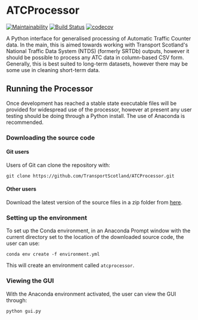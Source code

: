 # ATCProcessor
[![Maintainability](https://api.codeclimate.com/v1/badges/084540289a09096fbc62/maintainability)](https://codeclimate.com/github/TransportScotland/ATCProcessor/maintainability)
[![Build Status](https://travis-ci.org/TransportScotland/ATCProcessor.svg?branch=master)](https://travis-ci.org/TransportScotland/ATCProcessor)
[![codecov](https://codecov.io/gh/TransportScotland/ATCProcessor/branch/master/graph/badge.svg)](https://codecov.io/gh/TransportScotland/ATCProcessor)

A Python interface for generalised processing of Automatic Traffic Counter data. In the main, this is aimed towards working with Transport Scotland's National Traffic Data System (NTDS) (formerly SRTDb) outputs, however it should be possible to process any ATC data in column-based CSV form. Generally, this is best suited to long-term datasets, however there may be some use in cleaning short-term data.

## Running the Processor
Once development has reached a stable state executable files will be provided for widespread use of the processor, however at present any user testing should be doing through a Python install. The use of Anaconda is recommended.

### Downloading the source code
#### Git users
Users of Git can clone the repository with:
```
git clone https://github.com/TransportScotland/ATCProcessor.git
```
#### Other users
Download the latest version of the source files in a zip folder from [here](https://github.com/TransportScotland/ATCProcessor/archive/master.zip).

### Setting up the environment
To set up the Conda environment, in an Anaconda Prompt window with the current directory set to the location of the downloaded source code, the user can use:
```
conda env create -f environment.yml
```
This will create an environment called `atcprocessor`.

### Viewing the GUI
With the Anaconda environment activated, the user can view the GUI through:
```
python gui.py
```
